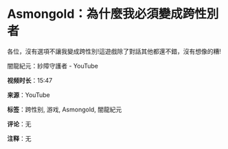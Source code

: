 # Asmongold：為什麼我必須變成跨性別者

各位，沒有選項不讓我變成跨性別!這遊戲除了對話其他都還不錯，沒有想像的糟! 

闇龍紀元：紗障守護者 - YouTube

**视频时长**：15:47

**来源**：YouTube

**标签**：跨性别, 游戏, Asmongold, 闇龍紀元

**评论**：无

**注释**：无